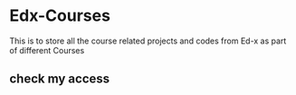 # Edx-Courses
This is to store all the course related projects and codes from Ed-x as part of different Courses

## check my access
